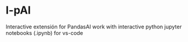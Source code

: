# I-pAI
Interactive extensión for PandasAI work with interactive python jupyter notebooks (.ipynb) for vs-code
